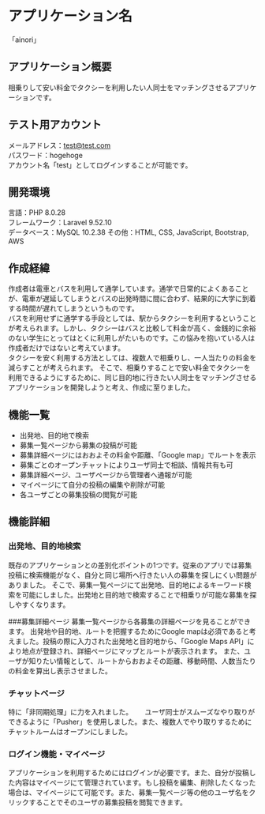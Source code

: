 # アプリケーション名
「ainori」

## アプリケーション概要
相乗りして安い料金でタクシーを利用したい人同士をマッチングさせるアプリケーションです。

## テスト用アカウント
メールアドレス：test@test.com  
パスワード：hogehoge  
アカウント名「test」としてログインすることが可能です。

## 開発環境
言語：PHP 8.0.28  
フレームワーク：Laravel 9.52.10  
データベース：MySQL 10.2.38
その他：HTML, CSS, JavaScript, Bootstrap, AWS  

## 作成経緯
作成者は電車とバスを利用して通学しています。通学で日常的によくあることが、電車が遅延してしまうとバスの出発時間に間に合わず、結果的に大学に到着する時間が遅れてしまうというものです。  
バスを利用せずに通学する手段としては、駅からタクシーを利用するということが考えられます。しかし、タクシーはバスと比較して料金が高く、金銭的に余裕のない学生にとってはとくに利用しがたいものです。この悩みを抱いている人は作成者だけではないと考えています。　　  
タクシーを安く利用する方法としては、複数人で相乗りし、一人当たりの料金を減らすことが考えられます。
そこで、相乗りすることで安い料金でタクシーを利用できるようにするために、同じ目的地に行きたい人同士をマッチングさせるアプリケーションを開発しようと考え、作成に至りました。

## 機能一覧

- 出発地、目的地で検索
- 募集一覧ページから募集の投稿が可能
- 募集詳細ページにはおおよその料金や距離、「Google map」でルートを表示
- 募集ごとのオープンチャットによりユーザ同士で相談、情報共有も可
- 募集詳細ページ、ユーザページから管理者へ通報が可能
- マイページにて自分の投稿の編集や削除が可能
- 各ユーザごとの募集投稿の閲覧が可能


## 機能詳細
### 出発地、目的地検索
既存のアプリケーションとの差別化ポイントの1つです。従来のアプリでは募集投稿に検索機能がなく、自分と同じ場所へ行きたい人の募集を探しにくい問題がありました。
そこで、募集一覧ページにて出発地、目的地によるキーワード検索を可能にしました。出発地と目的地で検索することで相乗りが可能な募集を探しやすくなります。

###募集詳細ページ
募集一覧ページから各募集の詳細ページを見ることができます。
出発地や目的地、ルートを把握するためにGoogle mapは必須であると考えました。投稿の際に入力された出発地と目的地から、「Google Maps API」により地点が登録され、詳細ページにマップとルートが表示されます。
また、ユーザが知りたい情報として、ルートからおおよその距離、移動時間、人数当たりの料金を算出し表示させました。

### チャットページ
特に「非同期処理」に力を入れました。　　
ユーザ同士がスムーズなやり取りができるように「Pusher」を使用しました。また、複数人でやり取りするためにチャットルームはオープンにしました。  


### ログイン機能・マイページ
アプリケーションを利用するためにはログインが必要です。また、自分が投稿した内容はマイページにて管理されています。もし投稿を編集、削除したくなった場合は、マイページにて可能です。また、募集一覧ページ等の他のユーザ名をクリックすることでそのユーザの募集投稿を閲覧できます。